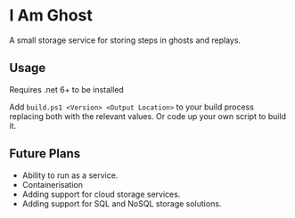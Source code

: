 # I Am Ghost
A small storage service for storing steps in ghosts and replays.

## Usage

Requires .net 6+ to be installed

Add `build.ps1 <Version> <Output Location>` to your build process replacing both with the relevant values. Or code up your own script to build it.

## Future Plans

- Ability to run as a service.
- Containerisation
- Adding support for cloud storage services.
- Adding support for SQL and NoSQL storage solutions.

